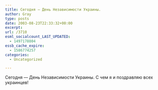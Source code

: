 ```yaml
---
title: Сегодня — День Независимости Украины.
author: Gray
type: posts
date: 2003-08-23T22:33:32+00:00
excerpt:
url: /3710
esml_socialcount_LAST_UPDATED:
  - 1497178804
essb_cache_expire:
  - 1586774257
categories:
  - Uncategorized

---
```








Сегодня &#8212; День Независимости Украины. С чем я и поздравляю всех украинцев!